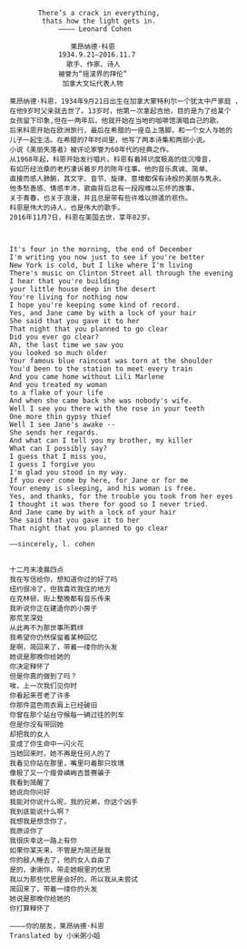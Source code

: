                        
                       
           There’s a crack in everything,
            thats how the light gets in.
                ———— Leonard Cohen
                              
                   莱昂纳德·科恩
                1934.9.21—2016.11.7
                  歌手、作家、诗人
                被誉为“摇滚界的拜伦”
                 加拿大文坛代表人物
                              
    莱昂纳德·科恩，1934年9月21日出生在加拿大蒙特利尔一个犹太中产家庭 ，
    在他9岁时父亲就去世了。13岁时，他第一次拿起吉他，目的是为了给某个
    女孩留下印象,但在一两年后，他就开始在当地的咖啡馆演唱自己的歌。
    后来科恩开始在欧洲旅行，最后在希腊的一座岛上落脚，和一个女人与她的
    儿子一起生活。在希腊的7年时间里，他写了两本诗集和两部小说。
    小说《美丽失落者》被评论家誉为60年代的经典之作。
    从1968年起，科恩开始发行唱片。科恩有着辨识度极高的低沉嗓音，
    有如历经沧桑的老朽凄诉着岁月的陈年往事。他的音乐真诚、简单、
    直接而感人肺腑，其文字、音节、旋律、意境都保有诗般的美丽与隽永。
    他多愁善感、情感丰沛，歌曲背后总有一段段难以忘怀的故事，
    关于青春，也关于浪漫，并且总是带有些许难以排遣的悲伤。
    科恩是伟大的诗人，也是伟大的歌手。
    2016年11月7日，科恩在美国去世，享年82岁。

   
                                                              
    It's four in the morning, the end of December          
    I'm writing you now just to see if you're better       
    New York is cold, but I like where I'm living          
    There's music on Clinton Street all through the evening
    I hear that you're building                            
    your little house deep in the desert                   
    You're living for nothing now                          
    I hope you're keeping some kind of record.             
    Yes, and Jane came by with a lock of your hair         
    She said that you gave it to her                       
    That night that you planned to go clear                
    Did you ever go clear?                                 
    Ah, the last time we saw you                           
    you looked so much older                               
    Your famous blue raincoat was torn at the shoulder     
    You'd been to the station to meet every train          
    And you came home without Lili Marlene                 
    And you treated my woman                               
    to a flake of your life                               
    And when she came back she was nobody's wife.          
    Well I see you there with the rose in your teeth       
    One more thin gypsy thief                             
    Well I see Jane's awake --                             
    She sends her regards.                                 
    And what can I tell you my brother, my killer         
    What can I possibly say?                               
    I guess that I miss you,                               
    I guess I forgive you                                 
    I'm glad you stood in my way.                          
    If you ever come by here, for Jane or for me           
    Your enemy is sleeping, and his woman is free.         
    Yes, and thanks, for the trouble you took from her eyes
    I thought it was there for good so I never tried.      
    And Jane came by with a lock of your hair              
    She said that you gave it to her                       
    That night that you planned to go clear                

    ——sincerely, l. cohen                                    
                                                              

    十二月末凌晨四点
    我在写信给你，想知道你过的好了吗
    纽约很冷了，但我喜欢我住的地方
    在克林顿，街上整晚都有音乐传来
    我听说你正在建造你的小房子
    那荒芜深处
    从此再不为那世事所羁绊
    我希望你仍然保留着某种回忆
    是啊，简回来了，带着一缕你的头发
    她说是那晚你给她的
    你决定释怀了
    但是你真的做到了吗？
    唉，上一次我们见你时
    你看起来苍老了许多
    你那件蓝色雨衣肩上已经破旧
    你曾在那个站台守候每一辆过往的列车
    但是你没有带回她
    却把我的女人
    变成了你生命中一闪火花
    当她回来时，她不再是任何人的了
    我看见你站在那里，嘴里叼着那只玫瑰
    像极了又一个瘦骨嶙峋吉普赛骗子
    我看到简醒了
    她说向你问好
    我能对你说什么呢，我的兄弟，你这个凶手
    我到底能说什么啊？
    我想我是想念你了，
    我原谅你了
    我很庆幸这一路上有你
    如果你某天来，不管是为简还是我
    你的敌人睡去了，他的女人自由了
    是的，谢谢你，带走她眼里的忧思
    我以为那些忧思是会好的，所以我从未尝试
    简回来了，带着一缕你的头发
    她说是那晚你给她的
    你打算释怀了

    ————你的朋友，莱昂纳德·科恩
    Translated by 小米粥小姐


